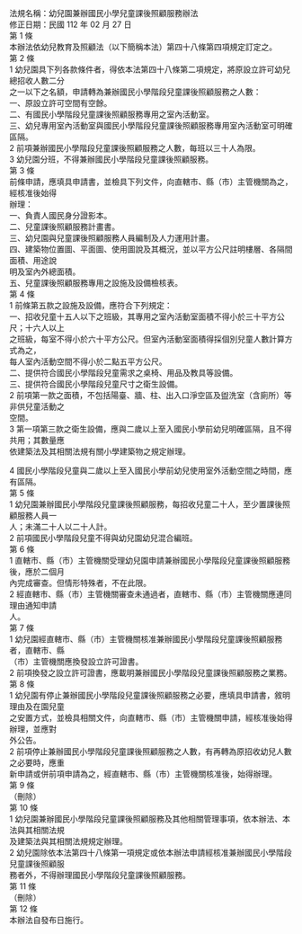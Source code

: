 法規名稱：幼兒園兼辦國民小學兒童課後照顧服務辦法  
修正日期：民國 112 年 02 月 27 日  
第 1 條  
本辦法依幼兒教育及照顧法（以下簡稱本法）第四十八條第四項規定訂定之。  
第 2 條  
1 幼兒園具下列各款條件者，得依本法第四十八條第二項規定，將原設立許可幼兒總招收人數二分  
之一以下之名額，申請轉為兼辦國民小學階段兒童課後照顧服務之人數：  
一、原設立許可空間有空餘。  
二、有國民小學階段兒童課後照顧服務專用之室內活動室。  
三、幼兒專用室內活動室與國民小學階段兒童課後照顧服務專用室內活動室可明確區隔。  
2 前項兼辦國民小學階段兒童課後照顧服務之人數，每班以三十人為限。  
3 幼兒園分班，不得兼辦國民小學階段兒童課後照顧服務。  
第 3 條  
前條申請，應填具申請書，並檢具下列文件，向直轄市、縣（市）主管機關為之，經核准後始得  
辦理：  
一、負責人國民身分證影本。  
二、兒童課後照顧服務計畫書。  
三、幼兒園與兒童課後照顧服務人員編制及人力運用計畫。  
四、建築物位置圖、平面圖、使用圖說及其概況，並以平方公尺註明樓層、各隔間面積、用途說  
明及室內外總面積。  
五、兒童課後照顧服務專用之設施及設備檢核表。  
第 4 條  
1 前條第五款之設施及設備，應符合下列規定：  
一、招收兒童十五人以下之班級，其專用之室內活動室面積不得小於三十平方公尺；十六人以上  
之班級，每室不得小於六十平方公尺。但室內活動室面積得採個別兒童人數計算方式為之，  
每人室內活動空間不得小於二點五平方公尺。  
二、提供符合國民小學階段兒童需求之桌椅、用品及教具等設備。  
三、提供符合國民小學階段兒童尺寸之衛生設備。  
2 前項第一款之面積，不包括陽臺、牆、柱、出入口淨空區及盥洗室（含廁所）等非供兒童活動之  
空間。  
3 第一項第三款之衛生設備，應與二歲以上至入國民小學前幼兒明確區隔，且不得共用；其數量應  
依建築法及其相關法規有關小學建築物之規定辦理。  


4 國民小學階段兒童與二歲以上至入國民小學前幼兒使用室外活動空間之時間，應有區隔。  
第 5 條  
1 幼兒園兼辦國民小學階段兒童課後照顧服務，每招收兒童二十人，至少置課後照顧服務人員一  
人；未滿二十人以二十人計。  
2 前項國民小學階段兒童不得與幼兒園幼兒混合編班。  
第 6 條  
1 直轄市、縣（市）主管機關受理幼兒園申請兼辦國民小學階段兒童課後照顧服務後，應於二個月  
內完成審查。但情形特殊者，不在此限。  
2 經直轄市、縣（市）主管機關審查未通過者，直轄市、縣（市）主管機關應連同理由通知申請  
人。  
第 7 條  
1 幼兒園經直轄市、縣（市）主管機關核准兼辦國民小學階段兒童課後照顧服務者，直轄市、縣  
（市）主管機關應換發設立許可證書。  
2 前項換發之設立許可證書，應載明兼辦國民小學階段兒童課後照顧服務之業務。  
第 8 條  
1 幼兒園有停止兼辦國民小學階段兒童課後照顧服務之必要，應填具申請書，敘明理由及在園兒童  
之安置方式，並檢具相關文件，向直轄市、縣（市）主管機關申請，經核准後始得辦理，並應對  
外公告。  
2 前項停止兼辦國民小學階段兒童課後照顧服務之人數，有再轉為原招收幼兒人數之必要時，應重  
新申請或併前項申請為之，經直轄市、縣（市）主管機關核准後，始得辦理。  
第 9 條  
（刪除）  
第 10 條  
1 幼兒園兼辦國民小學階段兒童課後照顧服務及其他相關管理事項，依本辦法、本法與其相關法規  
及建築法與其相關法規規定辦理。  
2 幼兒園除依本法第四十八條第一項規定或依本辦法申請經核准兼辦國民小學階段兒童課後照顧服  
務者外，不得辦理國民小學階段兒童課後照顧服務。  
第 11 條  
（刪除）  
第 12 條  
本辦法自發布日施行。  


